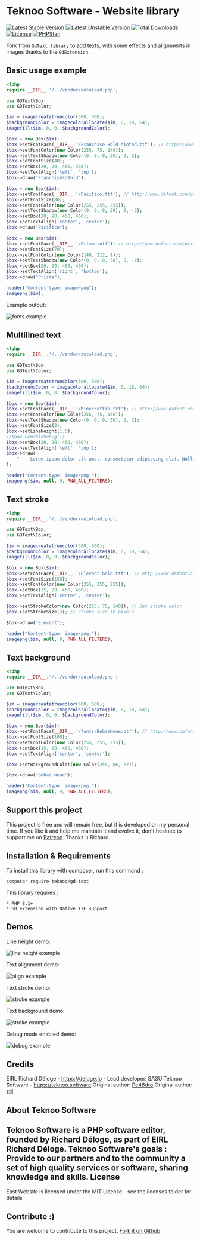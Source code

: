 Teknoo Software - Website library
=================================

[![Latest Stable Version](https://poser.pugx.org/teknoo/gd-text/v/stable)](https://packagist.org/packages/teknoo/gd-text)
[![Latest Unstable Version](https://poser.pugx.org/teknoo/gd-text/v/unstable)](https://packagist.org/packages/teknoo/gd-text)
[![Total Downloads](https://poser.pugx.org/teknoo/gd-text/downloads)](https://packagist.org/packages/teknoo/gd-text)
[![License](https://poser.pugx.org/teknoo/gd-text/license)](https://packagist.org/packages/teknoo/gd-text)
[![PHPStan](https://img.shields.io/badge/PHPStan-enabled-brightgreen.svg?style=flat)](https://github.com/phpstan/phpstan)

Fork from [`GdText library`](https://github.com/Pe46dro/gd-text) to add texts, with some effects and alignments in
images thanks to the `GdExtension`. 

Basic usage example
-------------------

```php
<?php
require __DIR__.'/../vendor/autoload.php';

use GDText\Box;
use GDText\Color;

$im = imagecreatetruecolor(500, 500);
$backgroundColor = imagecolorallocate($im, 0, 18, 64);
imagefill($im, 0, 0, $backgroundColor);

$box = new Box($im);
$box->setFontFace(__DIR__.'/Franchise-Bold-hinted.ttf'); // http://www.dafont.com/franchise.font
$box->setFontColor(new Color(255, 75, 140));
$box->setTextShadow(new Color(0, 0, 0, 50), 2, 2);
$box->setFontSize(40);
$box->setBox(20, 20, 460, 460);
$box->setTextAlign('left', 'top');
$box->draw("Franchise\nBold");

$box = new Box($im);
$box->setFontFace(__DIR__.'/Pacifico.ttf'); // http://www.dafont.com/pacifico.font
$box->setFontSize(80);
$box->setFontColor(new Color(255, 255, 255));
$box->setTextShadow(new Color(0, 0, 0, 50), 0, -2);
$box->setBox(20, 20, 460, 460);
$box->setTextAlign('center', 'center');
$box->draw("Pacifico");

$box = new Box($im);
$box->setFontFace(__DIR__.'/Prisma.otf'); // http://www.dafont.com/prisma.font
$box->setFontSize(70);
$box->setFontColor(new Color(148, 212, 1));
$box->setTextShadow(new Color(0, 0, 0, 50), 0, -2);
$box->setBox(20, 20, 460, 460);
$box->setTextAlign('right', 'bottom');
$box->draw("Prisma");

header("Content-type: image/png");
imagepng($im);
```

Example output:

![fonts example](examples/fonts.png)

Multilined text
---------------

```php
<?php
require __DIR__.'/../vendor/autoload.php';

use GDText\Box;
use GDText\Color;

$im = imagecreatetruecolor(500, 500);
$backgroundColor = imagecolorallocate($im, 0, 18, 64);
imagefill($im, 0, 0, $backgroundColor);

$box = new Box($im);
$box->setFontFace(__DIR__.'/Minecraftia.ttf'); // http://www.dafont.com/minecraftia.font
$box->setFontColor(new Color(255, 75, 140));
$box->setTextShadow(new Color(0, 0, 0, 50), 2, 2);
$box->setFontSize(8);
$box->setLineHeight(1.5);
//$box->enableDebug();
$box->setBox(20, 20, 460, 460);
$box->setTextAlign('left', 'top');
$box->draw(
    "    Lorem ipsum dolor sit amet, consectetur adipiscing elit. Nulla eleifend congue auctor. Nullam eget blandit magna. Fusce posuere lacus at orci blandit auctor. Aliquam erat volutpat. Cras pharetra aliquet leo. Cras tristique tellus sit amet vestibulum ullamcorper. Aenean quam erat, ullamcorper quis blandit id, sollicitudin lobortis orci. In non varius metus. Aenean varius porttitor augue, sit amet suscipit est posuere a. In mi leo, fermentum nec diam ut, lacinia laoreet enim. Fusce augue justo, tristique at elit ultricies, tincidunt bibendum erat.\n\n    Aenean feugiat dignissim dui non scelerisque. Cras vitae rhoncus sapien. Suspendisse sed ante elit. Duis id dolor metus. Vivamus congue metus nunc, ut consequat arcu dapibus vel. Ut sed ipsum sollicitudin, rutrum quam ac, fringilla risus. Phasellus non tincidunt leo, sodales venenatis nisl. Duis lorem odio, porta quis laoreet ut, tristique a justo. Morbi dictum dictum est ut facilisis. Duis suscipit sem ligula, at commodo risus pulvinar vehicula. Sed quis quam ac quam scelerisque dapibus id non justo. Sed mollis enim id neque tempus, a congue nulla blandit. Aliquam congue convallis lacinia. Aliquam commodo eleifend nisl a consectetur.\n\n    Maecenas sem nisl, adipiscing nec ante sed, sodales facilisis lectus. Pellentesque habitant morbi tristique senectus et netus et malesuada fames ac turpis egestas. Ut bibendum malesuada ipsum eget vestibulum. Pellentesque interdum tempor libero eu sagittis. Suspendisse luctus nisi ante, eget tempus erat tristique sed. Duis nec pretium velit. Praesent ornare, tortor non sagittis sollicitudin, dolor quam scelerisque risus, eu consequat magna tellus id diam. Fusce auctor ultricies arcu, vel ullamcorper dui condimentum nec. Maecenas tempus, odio non ullamcorper dignissim, tellus eros elementum turpis, quis luctus ante libero et nisi.\n\n    Phasellus sed mauris vel lorem tristique tempor. Pellentesque ornare purus quis ullamcorper fermentum. Curabitur tortor mauris, semper ut erat vitae, venenatis congue eros. Ut imperdiet arcu risus, id dapibus lacus bibendum posuere. Etiam ac volutpat lectus. Vivamus in magna accumsan, dictum erat in, vehicula sem. Donec elementum lacinia fringilla. Vivamus luctus felis quis sollicitudin eleifend. Sed elementum, mi et interdum facilisis, nunc eros suscipit leo, eget convallis arcu nunc eget lectus. Quisque bibendum urna sit amet varius aliquam. In mollis ante sit amet luctus tincidunt."
);

header("Content-type: image/png;");
imagepng($im, null, 9, PNG_ALL_FILTERS);
```

Text stroke
-----------

```php
<?php
require __DIR__.'/../vendor/autoload.php';

use GDText\Box;
use GDText\Color;

$im = imagecreatetruecolor(500, 500);
$backgroundColor = imagecolorallocate($im, 0, 18, 64);
imagefill($im, 0, 0, $backgroundColor);

$box = new Box($im);
$box->setFontFace(__DIR__.'/Elevant bold.ttf'); // http://www.dafont.com/elevant-by-pelash.font
$box->setFontSize(150);
$box->setFontColor(new Color(255, 255, 255));
$box->setBox(15, 20, 460, 460);
$box->setTextAlign('center', 'center');

$box->setStrokeColor(new Color(255, 75, 140)); // Set stroke color
$box->setStrokeSize(3); // Stroke size in pixels

$box->draw("Elevant");

header("Content-type: image/png;");
imagepng($im, null, 9, PNG_ALL_FILTERS);
```

Text background
-----------

```php
<?php
require __DIR__.'/../vendor/autoload.php';

use GDText\Box;
use GDText\Color;

$im = imagecreatetruecolor(500, 500);
$backgroundColor = imagecolorallocate($im, 0, 18, 64);
imagefill($im, 0, 0, $backgroundColor);

$box = new Box($im);
$box->setFontFace(__DIR__.'/fonts/BebasNeue.otf'); // http://www.dafont.com/elevant-by-pelash.font
$box->setFontSize(100);
$box->setFontColor(new Color(255, 255, 255));
$box->setBox(15, 20, 460, 460);
$box->setTextAlign('center', 'center');

$box->setBackgroundColor(new Color(255, 86, 77));

$box->draw("Bebas Neue");

header("Content-type: image/png;");
imagepng($im, null, 9, PNG_ALL_FILTERS);
```

Support this project
--------------------

This project is free and will remain free, but it is developed on my personal time.
If you like it and help me maintain it and evolve it, don't hesitate to support me on [Patreon](https://patreon.com/teknoo_software).
Thanks :) Richard.


Installation & Requirements
---------------------------
To install this library with composer, run this command :

    composer require teknoo/gd-text

This library requires :

    * PHP 8.1+
    * GD extension with Native TTF support

Demos
------
Line height demo:

![line height example](examples/lineheight.gif)

Text alignment demo:

![align example](examples/alignment.gif)

Text stroke demo:

![stroke example](examples/stroke.gif)

Text background demo:

![stroke example](examples/background.gif)

Debug mode enabled demo:

![debug example](examples/debug.png)

  Credits
-------
EIRL Richard Déloge - <https://deloge.io> - Lead developer.
SASU Teknoo Software - <https://teknoo.software>
Original author: [Pe46dro](https://github.com/Pe46dro/gd-text)
Original author: [stil](https://github.com/stil/gd-text)

About Teknoo Software
---------------------
**Teknoo Software** is a PHP software editor, founded by Richard Déloge, as part of EIRL Richard Déloge.
Teknoo Software's goals : Provide to our partners and to the community a set of high quality services or software,
sharing knowledge and skills.
License
-------
East Website is licensed under the MIT License - see the licenses folder for details

Contribute :)
-------------

You are welcome to contribute to this project. [Fork it on Github](CONTRIBUTING.md)
